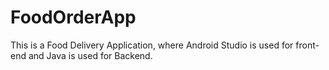 # FoodOrderApp
This is a Food Delivery Application, where Android Studio is used for front-end and Java is used for Backend.
